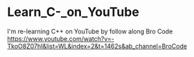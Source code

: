 # Learn_C-_on_YouTube
I'm re-learning C++ on YouTube by follow along Bro Code https://www.youtube.com/watch?v=-TkoO8Z07hI&list=WL&index=2&t=1462s&ab_channel=BroCode

